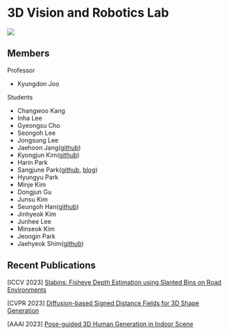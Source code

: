 # 3D Vision and Robotics Lab

<a href="https://unist.info/" target="_blank"><img src="https://img.shields.io/badge/Homepage-7fffd4?style=plastic&logo=Gunicorn&logoColor=000000"/></a>

## Members

Professor
- Kyungdon Joo

Students
- Changwoo Kang
- Inha Lee
- Gyeongsu Cho
- Seongoh Lee
- Jongsung Lee
- Jaehoon Jang([github](https://github.com/jjhooon))
- Kyongjun Kim([github](https://github.com/kimkj38))
- Harin Park
- Sangjune Park([github](https://github.com/JJukE), [blog](https://jjuke-brain.tistory.com/))
- Hyungyu Park
- Minje Kim
- Dongjun Gu
- Junsu Kim
- Seungoh Han([github](https://github.com/seungOh))
- Jinhyeok Kim
- Junhee Lee
- Minseok Kim
- Jeongin Park
- Jaehyeok Shim([github](https://github.com/kitsunetic))

## Recent Publications

[ICCV 2023] [Slabins: Fisheye Depth Estimation using Slanted Bins on Road Environments](https://openaccess.thecvf.com/content/ICCV2023/html/Lee_SlaBins_Fisheye_Depth_Estimation_using_Slanted_Bins_on_Road_Environments_ICCV_2023_paper.html)

[CVPR 2023] [Diffusion-based Signed Distance Fields for 3D Shape Generation](https://openaccess.thecvf.com/content/CVPR2023/html/Shim_Diffusion-Based_Signed_Distance_Fields_for_3D_Shape_Generation_CVPR_2023_paper.html)

[AAAI 2023] [Pose-guided 3D Human Generation in Indoor Scene](https://ojs.aaai.org/index.php/AAAI/article/view/25195)
